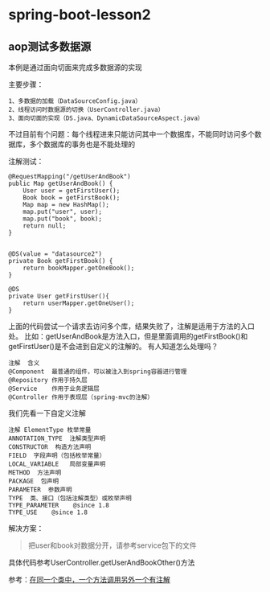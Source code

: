 # spring-boot-lesson2
## aop测试多数据源

本例是通过面向切面来完成多数据源的实现

主要步骤：

    1、多数据的加载（DataSourceConfig.java）
    2、线程访问时数据源的切换（UserController.java）
    3、面向切面的实现（DS.java、DynamicDataSourceAspect.java）


不过目前有个问题：每个线程进来只能访问其中一个数据库，不能同时访问多个数据库，多个数据库的事务也是不能处理的

注解测试：

    @RequestMapping("/getUserAndBook")
    public Map getUserAndBook() {
        User user = getFirstUser();
        Book book = getFirstBook();
        Map map = new HashMap();
        map.put("user", user);
        map.put("book", book);
        return null;
    }


    @DS(value = "datasource2")
    private Book getFirstBook() {
        return bookMapper.getOneBook();
    }

    @DS
    private User getFirstUser(){
        return userMapper.getOneUser();
    }
    
上面的代码尝试一个请求去访问多个库，结果失败了，注解是适用于方法的入口处。
比如：getUserAndBook是方法入口，但是里面调用的getFirstBook()和getFirstUser()是不会进到自定义的注解的。
有人知道怎么处理吗？



    注解	含义
    @Component	最普通的组件，可以被注入到spring容器进行管理
    @Repository	作用于持久层
    @Service	作用于业务逻辑层
    @Controller	作用于表现层（spring-mvc的注解）


我们先看一下自定义注解


    注解 ElementType 枚举常量
    ANNOTATION_TYPE  注解类型声明
    CONSTRUCTOR  构造方法声明
    FIELD  字段声明（包括枚举常量）
    LOCAL_VARIABLE   局部变量声明
    METHOD  方法声明
    PACKAGE  包声明
    PARAMETER  参数声明
    TYPE  类、接口（包括注解类型）或枚举声明
    TYPE_PARAMETER    @since 1.8
    TYPE_USE    @since 1.8


解决方案：<br>
>把user和book对数据分开，请参考service包下的文件

具体代码参考UserController.getUserAndBookOther()方法


参考：[在同一个类中，一个方法调用另外一个有注解](https://blog.csdn.net/clementad/article/details/47339519)